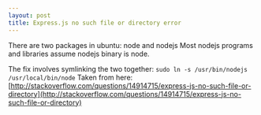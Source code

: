 ```yaml
---
layout: post
title: Express.js no such file or directory error 
---
```


There are two packages in ubuntu: node and nodejs 
Most nodejs programs and libraries assume nodejs binary is node. 

The fix involves symlinking the two together: `sudo ln -s /usr/bin/nodejs /usr/local/bin/node`
Taken from here:
[http://stackoverflow.com/questions/14914715/express-js-no-such-file-or-directory](http://stackoverflow.com/questions/14914715/express-js-no-such-file-or-directory)
